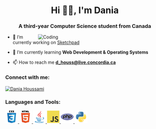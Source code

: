 <h1 align="center">Hi 👋🏽, I'm Dania</h1>
<h3 align="center">A third-year Computer Science student from Canada</h3>

<img align="right" alt="Coding" width="400" src="https://c.tenor.com/nVnp3AebrakAAAAC/l-death-note-death-note.gif">

- 🔭 I’m currently working on [Sketchpad](https://github.com/DaniaHsm/Sketchpad)

- 🌱 I’m currently learning **Web Development & Operating Systems**

- 📫 How to reach me **d_houss@live.concordia.ca**

<p align="left">
</p>


<h3 align="left">Connect with me:</h3>
<p align="left">
<a href="https://www.linkedin.com/in/daniahoussami/" target="blank"><img align="center" src="https://raw.githubusercontent.com/rahuldkjain/github-profile-readme-generator/master/src/images/icons/Social/linked-in-alt.svg" alt="Dania Houssami" height="30" width="40" /></a>
</p>

<h3 align="left">Languages and Tools:</h3>
<p align="left"> <a href="https://www.w3schools.com/css/" target="_blank" rel="noreferrer"> <img src="https://raw.githubusercontent.com/devicons/devicon/master/icons/css3/css3-original-wordmark.svg" alt="css3" width="40" height="40"/> </a> <a href="https://www.w3.org/html/" target="_blank" rel="noreferrer"> <img src="https://raw.githubusercontent.com/devicons/devicon/master/icons/html5/html5-original-wordmark.svg" alt="html5" width="40" height="40"/> </a> <a href="https://www.java.com" target="_blank" rel="noreferrer"> <img src="https://raw.githubusercontent.com/devicons/devicon/master/icons/java/java-original.svg" alt="java" width="40" height="40"/> </a> <a href="https://developer.mozilla.org/en-US/docs/Web/JavaScript" target="_blank" rel="noreferrer"> <img src="https://raw.githubusercontent.com/devicons/devicon/master/icons/javascript/javascript-original.svg" alt="javascript" width="40" height="40"/> </a> <a href="https://www.php.net" target="_blank" rel="noreferrer"> <img src="https://raw.githubusercontent.com/devicons/devicon/master/icons/php/php-original.svg" alt="php" width="40" height="40"/> </a> <a href="https://www.python.org" target="_blank" rel="noreferrer"> <img src="https://raw.githubusercontent.com/devicons/devicon/master/icons/python/python-original.svg" alt="python" width="40" height="40"/> </a> </p>

